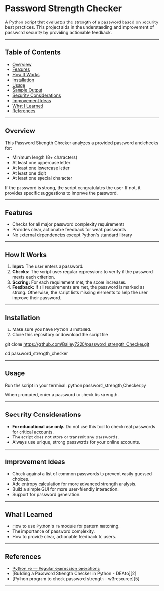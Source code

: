 # Password Strength Checker

A Python script that evaluates the strength of a password based on security best practices. This project aids in the understanding and improvement of password security by providing actionable feedback.

---

## Table of Contents

- [Overview](#overview)
- [Features](#features)
- [How It Works](#how-it-works)
- [Installation](#installation)
- [Usage](#usage)
- [Sample Output](#sample-output)
- [Security Considerations](#security-considerations)
- [Improvement Ideas](#improvement-ideas)
- [What I Learned](#what-i-learned)
- [References](#references)

---

## Overview

This Password Strength Checker analyzes a provided password and checks for:

- Minimum length (8+ characters)
- At least one uppercase letter
- At least one lowercase letter
- At least one digit
- At least one special character

If the password is strong, the script congratulates the user. If not, it provides specific suggestions to improve the password.

---

## Features

- Checks for all major password complexity requirements
- Provides clear, actionable feedback for weak passwords
- No external dependencies except Python's standard library

---

## How It Works

1. **Input:** The user enters a password.
2. **Checks:** The script uses regular expressions to verify if the password meets each criterion.
3. **Scoring:** For each requirement met, the score increases.
4. **Feedback:** If all requirements are met, the password is marked as strong. Otherwise, the script lists missing elements to help the user improve their password.

---

## Installation

1. Make sure you have Python 3 installed.
2. Clone this repository or download the script file

git clone https://github.com/Bailey7220/password_strength_Checker.git

cd password_strength_checker

---

## Usage

Run the script in your terminal:
python password_strength_Checker.py

When prompted, enter a password to check its strength.



---

## Security Considerations

- **For educational use only.** Do not use this tool to check real passwords for critical accounts.
- The script does not store or transmit any passwords.
- Always use unique, strong passwords for your online accounts.

---

## Improvement Ideas

- Check against a list of common passwords to prevent easily guessed choices.
- Add entropy calculation for more advanced strength analysis.
- Build a simple GUI for more user-friendly interaction.
- Support for password generation.

---

## What I Learned

- How to use Python's `re` module for pattern matching.
- The importance of password complexity.
- How to provide clear, actionable feedback to users.

---

## References

- [Python re — Regular expression operations](https://docs.python.org/3/library/re.html)
- [Building a Password Strength Checker in Python - DEV.to][2]
- [Python program to check password strength - w3resource][5]

---

